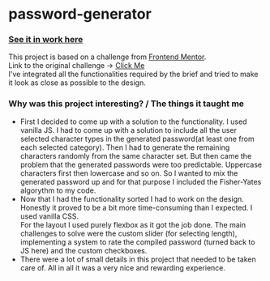 # password-generator
### [See it in work here](https://vbalazs23.github.io/password-generator/)
This project is based on a challenge from [Frontend Mentor](https://www.frontendmentor.io/).<br> 
Link to the original challenge -> [Click Me](https://www.frontendmentor.io/challenges/password-generator-app-Mr8CLycqjh)<br>
I've integrated all the functionalities required by the brief and tried to make it look as close as possible to the design.
### Why was this project interesting? / The things it taught me
- First I decided to come up with a solution to the functionality. I used vanilla JS. I had to come up with a solution to include all the user selected character types in the generated password(at least one from each selected category). Then I had to generate the remaining characters randomly from the same character set. But then came the problem that the generated passwords were too predictable. Uppercase characters first then lowercase and so on. So I wanted to mix the generated password up and for that purpose I included the Fisher-Yates algorythm to my code.
- Now that I had the functionality sorted I had to work on the design. Honestly it proved to be a bit more time-consuming than I expected. I used vanilla CSS.<br>
For the layout I used purely flexbox as it got the job done. The main challenges to solve were the custom slider (for selecting length), implementing a system to rate the compiled password (turned back to JS here) and the custom checkboxes. 
- There were a lot of small details in this project that needed to be taken care of. All in all it was a very nice and rewarding experience. 
